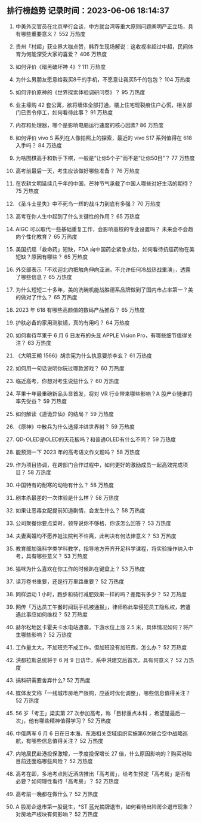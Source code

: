 
## 排行榜趋势 记录时间：2023-06-06 18:14:37
  
  1. 中美外交官员在北京举行会谈，中方就台湾等重大原则问题阐明严正立场，具有哪些重要意义？ 552 万热度
    
  2. 贵州「村超」获业界大咖点赞，韩乔生现场解说：这收视率超过中超，民间体育为何能深受大家的喜爱？ 406 万热度
    
  3. 如何评价《暗黑破坏神 4》? 111 万热度
    
  4. 为什么男朋友愿意给我买8千的手机，不愿意让我买5千的包包？ 104 万热度
    
  5. 如何评价原神的《世界探索体验调研问卷》？ 95 万热度
    
  6. 业主壕购 42 套公寓，欲将墙体全部打通，楼上住宅现裂痕住户心慌，相关部门已责令停工，如何看待此事？ 91 万热度
    
  7. 内存和处理器，哪个是影响电脑运行速度的核心因素? 86 万热度
    
  8. 如何评价 vivo S 系列在人像拍照上的探索，最近的 vivo S17 系列值得在 618 入手吗？ 84 万热度
    
  9. 为啥围棋高手和新手下棋，一般是“让你5个子”而不是“让你50目”？ 77 万热度
    
  10. 高考前最后一天，考生应该做好哪些准备？ 76 万热度
    
  11. 在农耕文明延续几千年的中国，芒种节气承载了中国人哪些对好生活的期待？ 75 万热度
    
  12. 《圣斗士星失》中不死鸟一辉的战斗力到底有多强？ 70 万热度
    
  13. 高考在你人生中起到了什么关键性的作用？ 65 万热度
    
  14. AIGC 可以取代一些基础重复工作，会影响高校的专业设置吗？ 未来会不会趋向个性化教育？ 65 万热度
    
  15. 美国抗癌「救命药」短缺，FDA 向中国药企紧急求助，如何看待抗癌药物在美短缺？原因有哪些？ 65 万热度
    
  16. 外交部表示「不欢迎北约把触角伸向亚洲，不允许任何冷战热战重演」，透露了哪些信息？ 65 万热度
    
  17. 为什么短短二十多年，美的洗碗机能战胜德系品牌做到了国内市占率第一？美的做对了什么？ 65 万热度
    
  18. 2023 年 618 有哪些高颜值的数码产品推荐？ 65 万热度
    
  19. 护肤必备的家用测肤镜，真的有用吗？ 64 万热度
    
  20. 如何看待苹果于 6 月 6 日发布的头显 APPLE Vision Pro，有哪些细节值得关注？ 63 万热度
    
  21. 《大明王朝 1566》胡宗宪为什么执意要杀李玄？ 61 万热度
    
  22. 如何用一句话说明你玩过哪款游戏？ 60 万热度
    
  23. 临近高考，你想对考生说些什么？ 60 万热度
    
  24. 苹果十年最重磅新品头显首发，将对 VR 行业带来哪些影响？A 股产业链谁将率先受益？ 59 万热度
    
  25. 如何解读《道诡异仙》的结局？ 59 万热度
    
  26. 《原神》中散兵为什么选择冲进世界树？ 59 万热度
    
  27. QD-OLED是OLED的天花板吗？和普通OLED有什么不同？ 59 万热度
    
  28. 能预测一下 2023 年的高考语文作文题吗？ 58 万热度
    
  29. 作为项目协调，在跨部门合作过程中，如何更好的激励成员一起高效完成项目？ 58 万热度
    
  30. 中国特有的耐寒的动物有什么？ 58 万热度
    
  31. 剧本杀最差的一次体验是什么样？ 58 万热度
    
  32. 如果让恶毒女配提前知道剧情，会发生什么？ 58 万热度
    
  33. 公司聚餐你要点菜时，领导说你不够格，你该怎么回答？ 53 万热度
    
  34. 夫妻离婚均不愿养娃法院判不许离，此判决有何法律意义？ 53 万热度
    
  35. 教育部加强科学类学科教学，指导地方开齐开足科学课程，将实验操作纳入中考，具有哪些意义？ 53 万热度
    
  36. 猫咪为什么喜欢在你工作的时候趴在键盘上？ 53 万热度
    
  37. 读万卷书重要，还是行万里路重要？ 52 万热度
    
  38. 同样运动 1 小时，跑步和骑行减肥效果一样的吗？差距有多少？ 52 万热度
    
  39. 网传「万达员工午餐时间玩手机被通报」，律师称此举侵犯员工隐私权，若遭遇此事应如何维权？ 52 万热度
    
  40. 赫尔松地区卡霍夫卡水电站遭袭，下游水位上涨 2.5 米，具体情况如何？将产生哪些影响？ 52 万热度
    
  41. 工作量太大，不加班完不成工作，但加班没有加班费，怎么办？ 52 万热度
    
  42. 洪都拉斯总统将于 6 月 9 日访华，系中洪建交后首次，具有何意义？ 52 万热度
    
  43. 搞科研需要舍弃什么? 52 万热度
    
  44. 媒体发文称「一线城市房地产限购，应适时优化调整」，哪些信息值得关注？ 52 万热度
    
  45. 56 岁「考王」梁实第 27 次参加高考，称「目标重点本科 ，希望是最后一次」，他有哪些精神值得学习？ 52 万热度
    
  46. 中俄两军 6 月 6 日在日本海、东海相关空域组织实施第6次联合空中战略巡航，有哪些信息值得关注？ 52 万热度
    
  47. 内地居民赴港投保激增，一季度投保增长 27 倍，什么原因影响的？购买港险目前还面临哪些风险？ 52 万热度
    
  48. 高考在即，多地考点附近酒店推出「高考房」，给考生预定「高考房」是否有必要？如何理性看待「高考房」？ 52 万热度
    
  49. 高考前一晚都在做什么？ 52 万热度
    
  50. A 股房企退市第一股诞生，*ST 蓝光摘牌退市，如何看待出险房企退市现象？对房地产板块有何影响？ 52 万热度
    